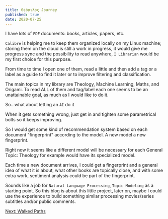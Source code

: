 ```yaml
---
title: θεόφιλος Journey
published: true
date: 2020-07-25
---
```


I have lots of `PDF` documents: books, articles, papers, etc.

`Calibre` is helping me to keep them organized locally on my Linux machine; storing them on the cloud is still a work in progress, it would give me progress sync and the possibility to read anywhere, `I Librarian` would be my first choice for this purpose.

From time to time I open one of them, read a little and then add a tag or a label as a guide to find it later or to improve filtering and classification.

The main topics in my library are Theology, Machine Learning, Maths, and Origami.
To read ALL of them and tag/label each one seems to be an unattainable goal, as much as I would like to do it.

So…what about letting an `AI` do it

When it gets something wrong, just get in and tighten some parametrical bolts so it keeps improving.

So I would get some kind of recommendation system based on each document "fingerprint" according to the model. A new model a new fingerprint.

Right now it seems like a different model will be necessary for each General Topic: Theology for example would have its specialized model.

Each time a new document arrives, I could get a fingerprint and a general idea of what it is about, what other books are topically close, and with some extra work, sentiment analysis could be part of the fingerprint.

Sounds like a job for `Natural Language Processing`, `Topic Modeling` as a starting point.
So this blog is about this little project, later on, maybe I could use the experience to build something similar processing movies/series subtitles and/or public comments.

[Next: Walked Paths](A-walked-paths)
